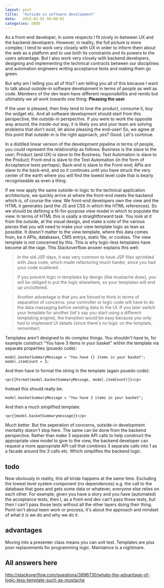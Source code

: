 ```yaml
---
layout: post
title:  "Outside-in software development"
date:   2015-01-01 09:00:01
categories: UXDD
---
```


As a front-end developer, in some respects I fit nicely in-between UX and the backend developers. However, in reality, the full picture is more complex; I tend to work very closely with UX in order to inform them about the web as a platform and to use both its constraints and its powers to the users advantage. But I also work very closely with backend developers, designing and implementing the technical contracts between our disciplines and automation engineers writing acceptance tests and making them go green.

But why am I telling you all of this? I am telling you all of this because I want to talk about outside-in software development in terms of *people* as well as code. Members of the dev team have different responsibilitis and remits but ultimately we all work towards one thing: **Pleasing the user**

If the user is pleased, then they tend to love the product, consume it, buy the widget etc. And all software development should start from this perspective, the *outside-in* perspective. If you were to work the opposite way around, the *inside-out* way, it is likely you and your team are solving problems that don't exist, let alone pleasing the end-user! So, we agree at this point that outside-in is the right approach, yes? Good. Let's continue.

In a distilled linear version of the development pipeline in terms of people, you could represent the relationship as follows: Business is the slave to the user; Product (and UX) is slave to the Business; Test Automation is slave to the Product; Front-end is slave to the Test Automation (in the form of Acceptance tests perhaps); Back-end is slave to the Front-end; APIs are slave to the back-end, and so it continues until you have struck the very center of the earth where you will find the lowest level code that is bearly recogniseable as even a thing.

If we now apply the same outside-in logic to the technical application architecture, we quickly arrive at where the front-end meets the backend which is, of course the view. We front-end developers own the view and the HTML it generates (and the JS and CSS in which the HTML references). So we should be defining a fit-for-purpose view model in which to populate the view. In terms of HTML this is usally a straightforward task. You look at it from the outside, at the visual design, and make a note of the various pieces that you will need to make your view template logic as lean as possible. It doesn't matter to the view template, where this data comes from, be it APIs, databases, CMS entrys, static file, or cookies. The view template is not concerned by this. This is why logic-less templates have become all the rage. This Stackoverflow answer explains this well:

> In the old JSP days, it was very common to have JSP files sprinkled with Java code, which made refactoring much harder, since you had your code scattered.

> If you prevent logic in templates by design (like mustache does), you will be obliged to put the logic elsewhere, so your templates will end up uncluttered.

> Another advantage is that you are forced to think in terms of separation of concerns: your controller or logic code will have to do the data massaging before sending data to the UI. If you later switch your template for another (let's say you start using a different templating engine), the transition would be easy because you only had to implement UI details (since there's no logic on the template, remember).

Templates aren't designed to do complex things. You shouldn't have to, for example construct "You have 3 items in your basket" within the template via separate properties (psuedo code):

	model.basketSummaryMessage = "You have {} items in your basket";
	model.itemCount = 3;

And then have to format the string in the template (again psuedo code):
	
	<p>{{Format(model.basketSummaryMessage, model.itemCount)}}</p>

Instead this should really be:

	model.basketSummaryMessage = "You have 3 items in your basket";

And then a much simplified template:

	<p>{{model.basketSummarymessage}}</p>

Much better. But the seperation of concerns, outside-in development mentality doesn't stop here. The same can be done from the backend perspective. Rather than make 3 separate API calls to help construct the appropriate view model to give to the view, the backend developer can request a more appropriate API call that combines 3 separate calls into 1 as a facade around the 3 calls etc. Which simplifies the backend logic.

## todo

Now obviously in reality, this all kinda happens at the same time. Excluding the lowest level system component (no dependences) e.g. the call to the database that goes and gets some data or whatever, everyone else relies on each other. For example, given you have a story and you have (automated) the acceptance tests, then I, as a front-end dev can't pass those tests, but then I can't pass those tests without all the other layers doing their thing. Point isn't about team work or process, it's about the approach and mindset of what it is we do and why we do it.

## advantages

Moving into a presenter class means you can unit test.
Templates are piss poor replacements for programming logic.
Maintaince is a nightmare.

## All answers here

http://stackoverflow.com/questions/3896730/whats-the-advantage-of-logic-less-template-such-as-mustache